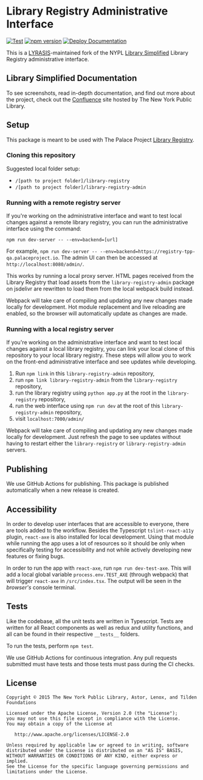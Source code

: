 # Library Registry Administrative Interface

[![Test](https://github.com/ThePalaceProject/library-registry-admin/actions/workflows/test.yml/badge.svg)](https://github.com/ThePalaceProject/library-registry-admin/actions/workflows/test.yml)
[![npm version](https://badge.fury.io/js/%40thepalaceproject%2Flibrary-registry-admin.svg)](https://badge.fury.io/js/%40thepalaceproject%2Flibrary-registry-admin)
[![Deploy Documentation](https://github.com/ThePalaceProject/library-registry-admin/actions/workflows/gh-pages.yml/badge.svg)](https://github.com/ThePalaceProject/library-registry-admin/actions/workflows/gh-pages.yml)

This is a [LYRASIS](http://lyrasis.org)-maintained fork of the NYPL [Library Simplified](http://www.librarysimplified.org/) Library Registry administrative interface.

## Library Simplified Documentation

To see screenshots, read in-depth documentation, and find out more about the project, check out the [Confluence](https://confluence.nypl.org/display/SIM/) site hosted by The New York Public Library.

## Setup

This package is meant to be used with The Palace Project [Library Registry](https://github.com/thepalaceproject/library-registry).

### Cloning this repository

Suggested local folder setup:
- `/[path to project folder]/library-registry`
- `/[path to project folder]/library-registry-admin`

### Running with a remote registry server

If you're working on the administrative interface and want to test local changes against a remote library registry, you can run the administrative interface using the command:

```
npm run dev-server -- --env=backend=[url]
```

For example, `npm run dev-server -- --env=backend=https://registry-tpp-qa.palaceproject.io`. The admin UI can then be accessed at `http://localhost:8080/admin/`.

This works by running a local proxy server. HTML pages received from the Library Registry that load assets from the `library-registry-admin` package on jsdelivr are rewritten to load them from the local webpack build instead.

Webpack will take care of compiling and updating any new changes made locally for development. Hot module replacement and live reloading are enabled, so the browser will automatically update as changes are made.

### Running with a local registry server

If you're working on the administrative interface and want to test local changes against a local library registry, you can link your local clone of this repository to your local library registry. These steps will allow you to work on the front-end administrative interface and see updates while developing.

1. Run `npm link` in this `library-registry-admin` repository,
2. run `npm link library-registry-admin` from the `library-registry` repository,
2. run the library registry using `python app.py` at the root in the `library-registry` repository,
3. run the web interface using `npm run dev` at the root of this `library-registry-admin` repository,
4. visit `localhost:7000/admin/`

Webpack will take care of compiling and updating any new changes made locally for development. Just refresh the page to see updates without having to restart either the `library-registry` or `library-registry-admin` servers.

## Publishing

<!-- This package is [published to npm](https://www.npmjs.com/package/@thepalaceproject/library-registry-admin). -->

We use GitHub Actions for publishing. This package is published automatically when a new release is created.

## Accessibility

In order to develop user interfaces that are accessible to everyone, there are tools added to the workflow. Besides the Typescript `tslint-react-a11y` plugin, `react-axe` is also installed for local development. Using that module while running the app uses a lot of resources so it should be only when specifically testing for accessibility and not while actively developing new features or fixing bugs.

In order to run the app with `react-axe`, run `npm run dev-test-axe`. This will add a local global variable `process.env.TEST_AXE` (through webpack) that will trigger `react-axe` in `/src/index.tsx`. The output will be seen in the _browser's_ console terminal.

## Tests

Like the codebase, all the unit tests are written in Typescript. Tests are written for all React components as well as redux and utility functions, and all can be found in their respective `__tests__` folders.

To run the tests, perform `npm test`.

We use GitHub Actions for continuous integration. Any pull requests submitted must have tests and those tests must pass during the CI checks.

## License

```
Copyright © 2015 The New York Public Library, Astor, Lenox, and Tilden Foundations

Licensed under the Apache License, Version 2.0 (the "License");
you may not use this file except in compliance with the License.
You may obtain a copy of the License at

   http://www.apache.org/licenses/LICENSE-2.0

Unless required by applicable law or agreed to in writing, software
distributed under the License is distributed on an "AS IS" BASIS,
WITHOUT WARRANTIES OR CONDITIONS OF ANY KIND, either express or implied.
See the License for the specific language governing permissions and
limitations under the License.
```
